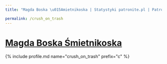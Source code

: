 ```yaml
---
title: "Magda Boska \u015Amietnikoska | Statystyki patronite.pl | Patromierz"

permalink: /crush_on_trash
---
```


# [Magda Boska Śmietnikoska](https://patronite.pl/crush_on_trash)

{% include profile.md name="crush_on_trash" prefix="c" %}
